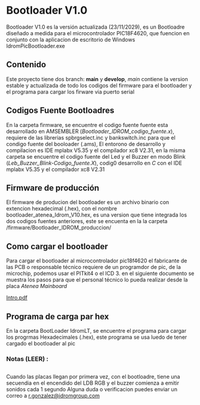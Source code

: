 # Bootloader V1.0
Bootloader V1.0 es la versión actualizada (23/11/2029), es un Bootloadre diseñado a medida para el microcontrolador PIC18F4620, que fuencion en conjunto con la aplicacion de escritorio de Windows IdromPicBootloader.exe

## Contenido
Este proyecto tiene dos branch: **main** y **develop**, *main* contiene la version estable y actualizada de todo los codigos del firmware para el bootloader y el programa para cargar los firware via puerto serial  



## Codigos Fuente Bootloadres 
 En la carpeta firmware, se encuentre el codigo fuente fuente esta desarrollado en AMSEMBLER (*Bootloader_IDROM_codigo_fuente.x*), requiere de las librerias spbrgselect.inc y bankswitch.inc para que el condigo fuente del booloader (.ams), El entorono de desarrollo y compilacion es IDE mplabx V5.35 y el compilador xc8 V2.31, en la misma carpeta se encuentre el codigo fuente del Led y el Buzzer en modo Blink (*Leb_Buzzer_Blink-Codigo_fuente.X*), codig0 desarrollo en *C* con el IDE mplabx V5.35 y el compilador xc8 V2.31

 
## Firmware de producción
El firmware de producion del bootloader es un archivo binario con extencion hexadecimal (.hex), con el nombre bootloader_atenea_Idrom_V10.hex, es una version que tiene integrada los dos codigos fuentes anteriores, este se encuenta en la  la carpeta /firmware/Bootloader_IDROM_produccion/

## Como cargar el bootloader

Para cargar el bootloader al microcontrolador pic18f4620 el fabricante de las PCB o responsable técnico requiere de un programdor de pic, de la microchip, podemos usar el PITkit4 o el ICD 3. en el siguiente documento se muestra los pasos para que el personal técnico lo pueda realizar desde la placa *Atenea Mainboard*

[Intro.pdf](/contenido/IT-16-Ed-1-Carga-de-bootloader-en-Mainboard.pdf)


## Programa de carga par hex 
 En la carpeta BootLoader IdromLT, se encuentre el programa para cargar los progrmas Hexadecimales (.hex), este programa se usa luedo de tener cargado el bootloader al pic


### Notas (LEER) :

## 
Cuando las placas llegan por primera vez, con el bootloadre, tiene una secuendia en el encendido del LDB RGB y el buzzer comienza a emitir sonidos cada 1 segundo
Alguna duda o verificacion puedes enviar un correo a r.gonzalez@idromgroup.com